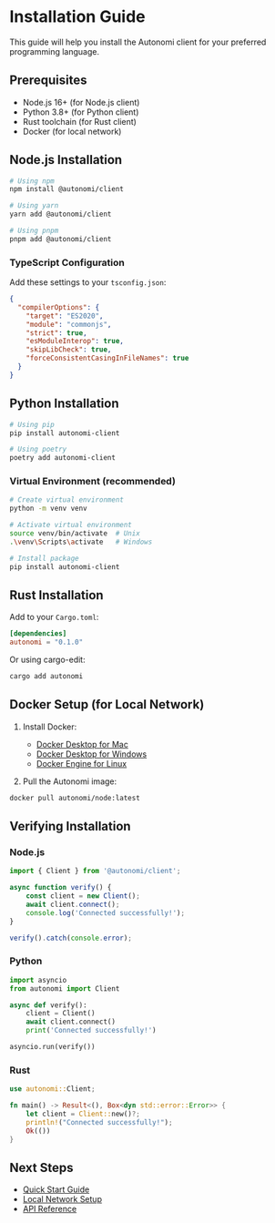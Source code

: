 # Installation Guide

This guide will help you install the Autonomi client for your preferred programming language.

## Prerequisites

- Node.js 16+ (for Node.js client)
- Python 3.8+ (for Python client)
- Rust toolchain (for Rust client)
- Docker (for local network)

## Node.js Installation

```bash
# Using npm
npm install @autonomi/client

# Using yarn
yarn add @autonomi/client

# Using pnpm
pnpm add @autonomi/client
```

### TypeScript Configuration

Add these settings to your `tsconfig.json`:

```json
{
  "compilerOptions": {
    "target": "ES2020",
    "module": "commonjs",
    "strict": true,
    "esModuleInterop": true,
    "skipLibCheck": true,
    "forceConsistentCasingInFileNames": true
  }
}
```

## Python Installation

```bash
# Using pip
pip install autonomi-client

# Using poetry
poetry add autonomi-client
```

### Virtual Environment (recommended)

```bash
# Create virtual environment
python -m venv venv

# Activate virtual environment
source venv/bin/activate  # Unix
.\venv\Scripts\activate   # Windows

# Install package
pip install autonomi-client
```

## Rust Installation

Add to your `Cargo.toml`:

```toml
[dependencies]
autonomi = "0.1.0"
```

Or using cargo-edit:

```bash
cargo add autonomi
```

## Docker Setup (for Local Network)

1. Install Docker:
   - [Docker Desktop for Mac](https://docs.docker.com/desktop/mac/install/)
   - [Docker Desktop for Windows](https://docs.docker.com/desktop/windows/install/)
   - [Docker Engine for Linux](https://docs.docker.com/engine/install/)

2. Pull the Autonomi image:

```bash
docker pull autonomi/node:latest
```

## Verifying Installation

### Node.js

```typescript
import { Client } from '@autonomi/client';

async function verify() {
    const client = new Client();
    await client.connect();
    console.log('Connected successfully!');
}

verify().catch(console.error);
```

### Python

```python
import asyncio
from autonomi import Client

async def verify():
    client = Client()
    await client.connect()
    print('Connected successfully!')

asyncio.run(verify())
```

### Rust

```rust
use autonomi::Client;

fn main() -> Result<(), Box<dyn std::error::Error>> {
    let client = Client::new()?;
    println!("Connected successfully!");
    Ok(())
}
```

## Next Steps

- [Quick Start Guide](quickstart.md)
- [Local Network Setup](../guides/local_network.md)
- [API Reference](../api/nodejs/README.md)
